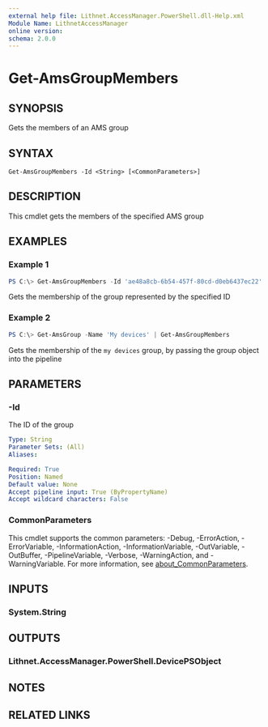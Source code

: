 ```yaml
---
external help file: Lithnet.AccessManager.PowerShell.dll-Help.xml
Module Name: LithnetAccessManager
online version:
schema: 2.0.0
---
```


# Get-AmsGroupMembers

## SYNOPSIS
Gets the members of an AMS group

## SYNTAX

```
Get-AmsGroupMembers -Id <String> [<CommonParameters>]
```

## DESCRIPTION
This cmdlet gets the members of the specified AMS group

## EXAMPLES

### Example 1
```powershell
PS C:\> Get-AmsGroupMembers -Id 'ae48a8cb-6b54-457f-80cd-d0eb6437ec22'
```

Gets the membership of the group represented by the specified ID

### Example 2
```powershell
PS C:\> Get-AmsGroup -Name 'My devices' | Get-AmsGroupMembers
```

Gets the membership of the `my devices` group, by passing the group object into the pipeline

## PARAMETERS

### -Id
The ID of the group

```yaml
Type: String
Parameter Sets: (All)
Aliases:

Required: True
Position: Named
Default value: None
Accept pipeline input: True (ByPropertyName)
Accept wildcard characters: False
```

### CommonParameters
This cmdlet supports the common parameters: -Debug, -ErrorAction, -ErrorVariable, -InformationAction, -InformationVariable, -OutVariable, -OutBuffer, -PipelineVariable, -Verbose, -WarningAction, and -WarningVariable. For more information, see [about_CommonParameters](http://go.microsoft.com/fwlink/?LinkID=113216).

## INPUTS

### System.String

## OUTPUTS

### Lithnet.AccessManager.PowerShell.DevicePSObject

## NOTES

## RELATED LINKS
